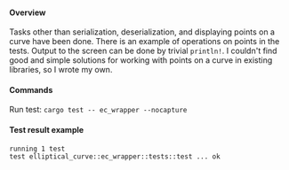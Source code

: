 #### Overview
Tasks other than serialization, deserialization, and displaying points on a curve have been done. There is an example of operations on points in the tests. Output to the screen can be done by trivial `println!`. I couldn't find good and simple solutions for working with points on a curve in existing libraries, so I wrote my own.

#### Commands
Run test: `cargo test -- ec_wrapper --nocapture`

####  Test result example
```
running 1 test
test elliptical_curve::ec_wrapper::tests::test ... ok
```